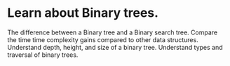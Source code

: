 # Learn about Binary trees.
The difference between a Binary tree and a Binary search tree.
Compare the time time complexity gains compared to other data structures.
Understand depth, height, and size of a binary tree.
Understand types and traversal of binary trees.
